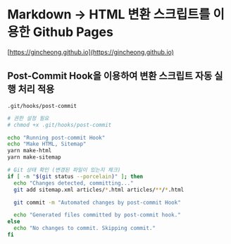 # Markdown -> HTML 변환 스크립트를 이용한 Github Pages

[https://gincheong.github.io](https://gincheong.github.io)

## Post-Commit Hook을 이용하여 변환 스크립트 자동 실행 처리 적용

`.git/hooks/post-commit`

```sh
# 권한 설정 필요
# chmod +x .git/hooks/post-commit

echo "Running post-commit Hook"
echo "Make HTML, Sitemap"
yarn make-html
yarn make-sitemap

# Git 상태 확인 (변경된 파일이 있는지 체크)
if [ -n "$(git status --porcelain)" ]; then
  echo "Changes detected, committing..."
  git add sitemap.xml articles/*.html articles/**/*.html

  git commit -m "Automated changes by post-commit Hook"

  echo "Generated files committed by post-commit hook."
else
  echo "No changes to commit. Skipping commit."
fi

```
